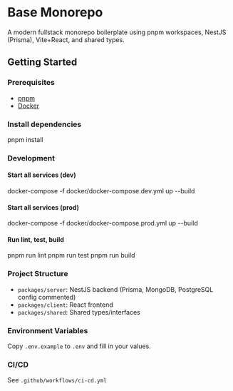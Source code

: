 # Base Monorepo

A modern fullstack monorepo boilerplate using pnpm workspaces, NestJS (Prisma), Vite+React, and shared types.

## Getting Started

### Prerequisites

- [pnpm](https://pnpm.io/)
- [Docker](https://www.docker.com/)

### Install dependencies

pnpm install

### Development

#### Start all services (dev)

docker-compose -f docker/docker-compose.dev.yml up --build

#### Start all services (prod)

docker-compose -f docker/docker-compose.prod.yml up --build

#### Run lint, test, build

pnpm run lint
pnpm run test
pnpm run build

### Project Structure

- `packages/server`: NestJS backend (Prisma, MongoDB, PostgreSQL config commented)
- `packages/client`: React frontend
- `packages/shared`: Shared types/interfaces

### Environment Variables

Copy `.env.example` to `.env` and fill in your values.

### CI/CD

See `.github/workflows/ci-cd.yml`

